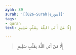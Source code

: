 ```yaml
---
ayah: 89
surah: '[[026-Surah|سورة]]'
tags:
- quran
text: إِلَّا مَنْ أَتَى اللَّهَ بِقَلْبٍ سَلِيمٍ

---
```

> إِلَّا مَنْ أَتَى اللَّهَ بِقَلْبٍ سَلِيمٍ
